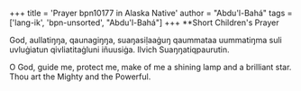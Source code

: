 +++
title = 'Prayer bpn10177 in Alaska Native'
author = "Abdu'l-Bahá"
tags = ['lang-ik', 'bpn-unsorted', "Abdu'l-Bahá"]
+++
**Short Children's Prayer

God, aullatiŋŋa, qaunagiŋŋa, suaŋasiḷaaġuŋ qaummataa uummatiŋma suli uvluġiatun qivliatitaġluni iñuusiġa. Ilvich Suaŋŋatiqpaurutin.

O God, guide me, protect me, make of me a shining lamp and a brilliant star. Thou art the Mighty and the Powerful.
